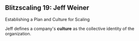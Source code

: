 ## Blitzscaling 19: Jeff Weiner 

Establishing a Plan and Culture for Scaling

Jeff defines a company's **culture** as the collective identity of the organization.